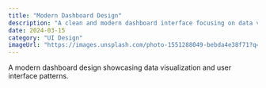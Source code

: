 ```yaml
---
title: "Modern Dashboard Design"
description: "A clean and modern dashboard interface focusing on data visualization"
date: 2024-03-15
category: "UI Design"
imageUrl: "https://images.unsplash.com/photo-1551288049-bebda4e38f71?q=80&w=2940&auto=format&fit=crop"
---
```


A modern dashboard design showcasing data visualization and user interface patterns. 